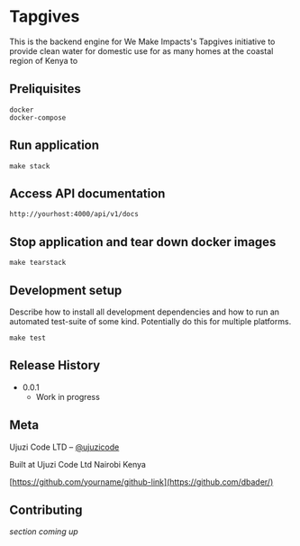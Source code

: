 # Tapgives
This is the backend engine for We Make Impacts's Tapgives initiative to provide clean water for domestic use
for as many homes at the coastal region of Kenya to 


## Preliquisites
```
docker
docker-compose
```

## Run  application
```
make stack
```
## Access API documentation
```
http://yourhost:4000/api/v1/docs
```


## Stop application and tear down docker images
```
make tearstack
```

## Development setup

Describe how to install all development dependencies and how to run an automated test-suite of some kind. Potentially do this for multiple platforms.

```
make test
```

## Release History
* 0.0.1
    * Work in progress

## Meta

Ujuzi Code LTD – [@ujuzicode](https://twitter.com/ujuzicode) 

Built at Ujuzi Code Ltd Nairobi Kenya

[https://github.com/yourname/github-link](https://github.com/dbader/)

## Contributing
*section coming up*
